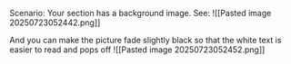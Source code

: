 Scenario: Your section has a background image. See:
![[Pasted image 20250723052442.png]]

And you can make the picture fade slightly black so that the white text is easier to read and pops off
![[Pasted image 20250723052452.png]]